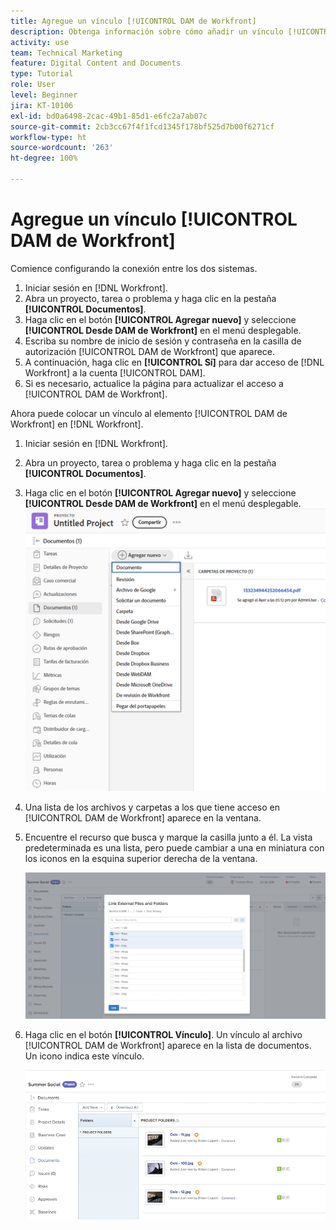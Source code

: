 ```yaml
---
title: Agregue un vínculo [!UICONTROL DAM de Workfront]
description: Obtenga información sobre cómo añadir un vínculo [!UICONTROL DAM de Workfront] en Workfront para que pueda vincular [!UICONTROL DAM] al proyecto, la tarea o el problema en Workfront.
activity: use
team: Technical Marketing
feature: Digital Content and Documents
type: Tutorial
role: User
level: Beginner
jira: KT-10106
exl-id: bd0a6498-2cac-49b1-85d1-e6fc2a7ab07c
source-git-commit: 2cb3cc67f4f1fcd1345f178bf525d7b00f6271cf
workflow-type: ht
source-wordcount: '263'
ht-degree: 100%

---
```


# Agregue un vínculo [!UICONTROL DAM de Workfront]

Comience configurando la conexión entre los dos sistemas.

1. Iniciar sesión en [!DNL Workfront].
1. Abra un proyecto, tarea o problema y haga clic en la pestaña **[!UICONTROL Documentos]**.
1. Haga clic en el botón **[!UICONTROL Agregar nuevo]** y seleccione **[!UICONTROL Desde DAM de Workfront]** en el menú desplegable.
1. Escriba su nombre de inicio de sesión y contraseña en la casilla de autorización [!UICONTROL DAM de Workfront] que aparece.
1. A continuación, haga clic en **[!UICONTROL Sí]** para dar acceso de [!DNL Workfront] a la cuenta [!UICONTROL DAM].
1. Si es necesario, actualice la página para actualizar el acceso a [!UICONTROL DAM de Workfront].

Ahora puede colocar un vínculo al elemento [!UICONTROL DAM de Workfront] en [!DNL Workfront].

1. Iniciar sesión en [!DNL Workfront].
1. Abra un proyecto, tarea o problema y haga clic en la pestaña **[!UICONTROL Documentos]**.
1. Haga clic en el botón **[!UICONTROL Agregar nuevo]** y seleccione **[!UICONTROL Desde DAM de Workfront]** en el menú desplegable.
   ![Una imagen de la opción [!UICONTROL Desde DAM de Workfront] en el menú desplegable [!UICONTROL Agregar nuevo]](assets/01-contributor-from-workfront-dam.png)
1. Una lista de los archivos y carpetas a los que tiene acceso en [!UICONTROL DAM de Workfront] aparece en la ventana.

1. Encuentre el recurso que busca y marque la casilla junto a él. La vista predeterminada es una lista, pero puede cambiar a una en miniatura con los iconos en la esquina superior derecha de la ventana.

   ![Una imagen de recursos seleccionados en una ventana emergente](assets/02-contributor-select-files-in-dam.png)

1. Haga clic en el botón **[!UICONTROL Vínculo]**. Un vínculo al archivo [!UICONTROL DAM de Workfront] aparece en la lista de documentos. Un icono indica este vínculo.

   ![Una imagen de los vínculos a los archivos [!UICONTROL DAM de Workfront] que aparecen en la lista de documentos de [!DNL Workfront].](assets/03-contributor-linked-in-wf.png)
